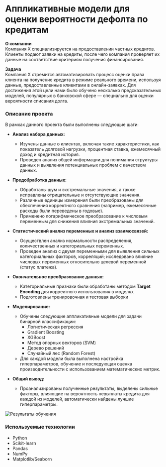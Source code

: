 # Аппликативные модели для оценки вероятности дефолта по кредитам

**О компании**  
Компания Х специализируется на предоставлении частных кредитов. Клиенты подают заявки на кредиты, после чего компания проверяет их данные на соответствие критериям получения финансирования.

**Задача**  
Компания X стремится автоматизировать процесс оценки права клиента на получение кредита в режиме реального времени, используя данные, предоставленные клиентами в онлайн-заявках. 
Для достижения этой цели нами было обучено несколько предсказательных моделей, популярных в банковской сфере — специально для оценки вероятности списания долга.

### Описание проекта

В рамках данного проекта были выполнены следующие шаги:

- **Анализ набора данных:**
  - Изучены данные о клиентах, включая такие характеристики, как показатель долговой нагрузки, процентная ставка, ежемесячный доход и кредитная история.
  - Проведен анализ общей информации для понимания структуры данных и выявления потенциальных проблем с качеством данных.
  
- **Предобработка данных:**
  - Обработаны шум и экстремальные значения, а также исправлены отрицательные и отсутствующие значения.
  - Различные единицы измерения были преобразованы для обеспечения корректного сравнения (например, ежемесячные расходы были переведены в годовые).
  - Применено логарифмическое преобразование к числовым переменным для снижения влияния экстремальных значений.

- **Статистический анализ переменных и анализ взаимосвязей:**
  - Осуществлен анализ нормальности распределения, количественных и категориальных переменных.
  - Проведен анализ с двумя переменными для выявления сильных категориальных факторов, корреляций; исследовано влияние числовых переменных относительно целевой переменной (статус платежа).

- **Окончательное преобразование данных:**
  - Категориальные признаки были обработаны методом **Target Encoding** для корректного использования в моделях
  - Подготовлены тренировочная и тестовая выборки

- **Моделирование:**
  - Обучены следующие аппликативные модели для задачи бинарной классификации:
    - Логистическая регрессия
    - Gradient Boosting
    - XGBoost
    - Метод опорных векторов (SVM)
    - Дерево решений
    - Случайный лес (Random Forest)
  - Для каждой модели была выполнена настройка гиперпараметров, обучение и последующая оценка производительности с использованием математических метрик.

- **Общий вывод:**
  - Проанализированы полученные результаты, выделены сильные факторы, влияющие на вероятность невыплаты кредита для каждой из моделей, автоматически найдены лучшие гиперпараметры.

![Результаты обучения]([https://github.com/jon/coolproject/raw/master/image/image.png](https://github.com/pinohanako/estimating-pd/blob/main/figures/%D0%92%D1%81%D0%B5%20%D1%80%D0%B5%D0%B7%D1%83%D0%BB%D1%8C%D1%82%D0%B0%D1%82%D1%8B.jpg))

### Используемые технологии
- Python
- Scikit-learn
- Pandas
- NumPy
- Matplotlib/Seaborn
